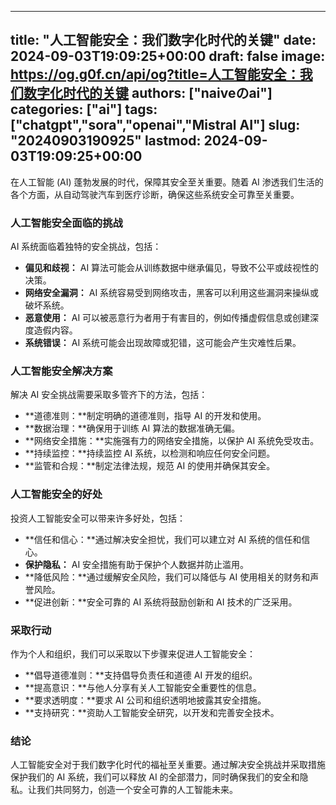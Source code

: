 
---
title: "人工智能安全：我们数字化时代的关键"
date: 2024-09-03T19:09:25+00:00
draft: false
image: https://og.g0f.cn/api/og?title=人工智能安全：我们数字化时代的关键
authors: ["naiveのai"]
categories: ["ai"]
tags: ["chatgpt","sora","openai","Mistral AI"]
slug: "20240903190925"
lastmod: 2024-09-03T19:09:25+00:00
---
在人工智能 (AI) 蓬勃发展的时代，保障其安全至关重要。随着 AI 渗透我们生活的各个方面，从自动驾驶汽车到医疗诊断，确保这些系统安全可靠至关重要。

### 人工智能安全面临的挑战

AI 系统面临着独特的安全挑战，包括：

- **偏见和歧视：** AI 算法可能会从训练数据中继承偏见，导致不公平或歧视性的决策。
- **网络安全漏洞：** AI 系统容易受到网络攻击，黑客可以利用这些漏洞来操纵或破坏系统。
- **恶意使用：** AI 可以被恶意行为者用于有害目的，例如传播虚假信息或创建深度造假内容。
- **系统错误：** AI 系统可能会出现故障或犯错，这可能会产生灾难性后果。

### 人工智能安全解决方案

解决 AI 安全挑战需要采取多管齐下的方法，包括：

- **道德准则：**制定明确的道德准则，指导 AI 的开发和使用。
- **数据治理：**确保用于训练 AI 算法的数据准确无偏。
- **网络安全措施：**实施强有力的网络安全措施，以保护 AI 系统免受攻击。
- **持续监控：**持续监控 AI 系统，以检测和响应任何安全问题。
- **监管和合规：**制定法律法规，规范 AI 的使用并确保其安全。

### 人工智能安全的好处

投资人工智能安全可以带来许多好处，包括：

- **信任和信心：**通过解决安全担忧，我们可以建立对 AI 系统的信任和信心。
- **保护隐私：** AI 安全措施有助于保护个人数据并防止滥用。
- **降低风险：**通过缓解安全风险，我们可以降低与 AI 使用相关的财务和声誉风险。
- **促进创新：**安全可靠的 AI 系统将鼓励创新和 AI 技术的广泛采用。

### 采取行动

作为个人和组织，我们可以采取以下步骤来促进人工智能安全：

- **倡导道德准则：**支持倡导负责任和道德 AI 开发的组织。
- **提高意识：**与他人分享有关人工智能安全重要性的信息。
- **要求透明度：**要求 AI 公司和组织透明地披露其安全措施。
- **支持研究：**资助人工智能安全研究，以开发和完善安全技术。

### 结论

人工智能安全对于我们数字化时代的福祉至关重要。通过解决安全挑战并采取措施保护我们的 AI 系统，我们可以释放 AI 的全部潜力，同时确保我们的安全和隐私。让我们共同努力，创造一个安全可靠的人工智能未来。